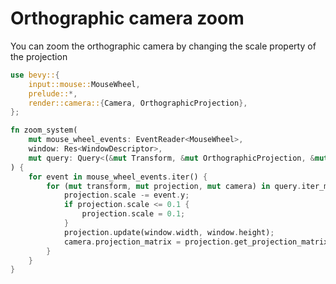 # Orthographic camera zoom

You can zoom the orthographic camera by changing the scale property of the projection

```rust
use bevy::{
    input::mouse::MouseWheel,
    prelude::*,
    render::camera::{Camera, OrthographicProjection},
};

fn zoom_system(
    mut mouse_wheel_events: EventReader<MouseWheel>,
    window: Res<WindowDescriptor>,
    mut query: Query<(&mut Transform, &mut OrthographicProjection, &mut Camera)>,
) {
    for event in mouse_wheel_events.iter() {
        for (mut transform, mut projection, mut camera) in query.iter_mut() {
            projection.scale -= event.y;
            if projection.scale <= 0.1 {
                projection.scale = 0.1;
            }
            projection.update(window.width, window.height);
            camera.projection_matrix = projection.get_projection_matrix();
        }
    }
}
```
